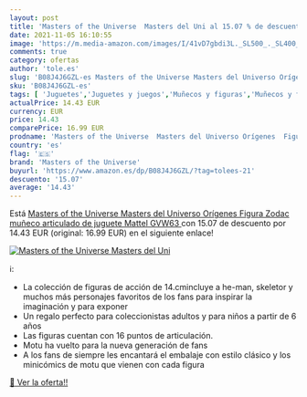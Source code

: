 ```yaml
---
layout: post
title: 'Masters of the Universe  Masters del Uni al 15.07 % de descuento'
date: 2021-11-05 16:10:55
image: 'https://m.media-amazon.com/images/I/41vD7gbdi3L._SL500_._SL400_.jpg'
comments: true
category: ofertas
author: 'tole.es'
slug: 'B08J4J6GZL-es Masters of the Universe Masters del Universo Orígenes...'
sku: 'B08J4J6GZL-es'
tags: [ 'Juguetes','Juguetes y juegos','Muñecos y figuras','Muñecos y figuras de acción','masters of the universe','mattel', ]
actualPrice: 14.43 EUR
currency: EUR
price: 14.43
comparePrice: 16.99 EUR
prodname: 'Masters of the Universe  Masters del Universo Orígenes  Figura Zodac  muñeco articulado de juguete  Mattel GVW63 '
country: 'es'
flag: '🇪🇸'
brand: 'Masters of the Universe'
buyurl: 'https://www.amazon.es/dp/B08J4J6GZL/?tag=tolees-21'
descuento: '15.07'
average: '14.43'
---
```


Está [Masters of the Universe  Masters del Universo Orígenes  Figura Zodac  muñeco articulado de juguete  Mattel GVW63 ](https://www.amazon.es/dp/B08J4J6GZL/?tag=tolees-21) con 15.07 de descuento por 14.43 EUR (original: 16.99 EUR) en el siguiente enlace!

[![Masters of the Universe  Masters del Uni](https://m.media-amazon.com/images/I/41vD7gbdi3L._SL500_._SL400_.jpg)](https://www.amazon.es/dp/B08J4J6GZL/?tag=tolees-21)

ℹ️:

- La colección de figuras de acción de 14.cm​incluye a he-man, skeletor y muchos más personajes favoritos de los fans para inspirar la imaginación y para exponer
- Un regalo perfecto para coleccionistas adultos y para niños a partir de 6 años
- Las figuras cuentan con 16 puntos de articulación. ​​
- Motu ha vuelto para la nueva generación de fans
- A los fans de siempre les encantará el embalaje con estilo clásico y los minicómics de motu que vienen con cada figura

[🛒 Ver la oferta!!](https://www.amazon.es/dp/B08J4J6GZL/?tag=tolees-21)

